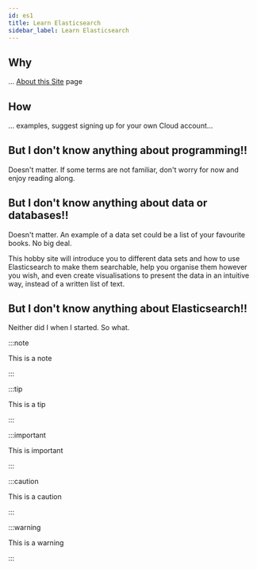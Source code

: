 ```yaml
---
id: es1
title: Learn Elasticsearch
sidebar_label: Learn Elasticsearch
---
```


## Why


... [About this Site](blog/2020-06-21.md) page


## How

... examples, suggest signing up for your own Cloud account...



## But I don't know anything about programming!!

Doesn't matter.  If some terms are not familiar, don't worry for now and enjoy reading along.


## But I don't know anything about data or databases!!

Doesn't matter.  An example of a data set could be a list of your favourite books.  No big deal.

This hobby site will introduce you to different data sets and how to use Elasticsearch to make them searchable, help you organise them however you wish, and even create visualisations to present the data in an intuitive way, instead of a written list of text.


## But I don't know anything about Elasticsearch!!

Neither did I when I started.  So what.






:::note

This is a note

:::

:::tip

This is a tip

:::

:::important

This is important

:::

:::caution

This is a caution

:::

:::warning

This is a warning

:::
